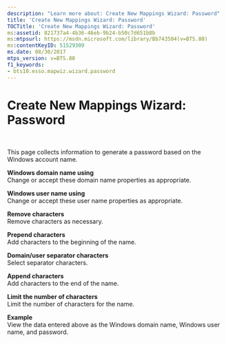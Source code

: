 ```yaml
---
description: "Learn more about: Create New Mappings Wizard: Password"
title: 'Create New Mappings Wizard: Password'
TOCTitle: 'Create New Mappings Wizard: Password'
ms:assetid: 821737a4-4b36-46eb-9b24-b50c7d651b8b
ms:mtpsurl: https://msdn.microsoft.com/library/Bb743504(v=BTS.80)
ms:contentKeyID: 51529309
ms.date: 08/30/2017
mtps_version: v=BTS.80
f1_keywords:
- bts10.esso.mapwiz.wizard.password
---
```


# Create New Mappings Wizard: Password

 

This page collects information to generate a password based on the Windows account name.

**Windows domain name using**  
Change or accept these domain name properties as appropriate.

**Windows user name using**  
Change or accept these user name properties as appropriate.

**Remove characters**  
Remove characters as necessary.

**Prepend characters**  
Add characters to the beginning of the name.

**Domain/user separator characters**  
Select separator characters.

**Append characters**  
Add characters to the end of the name.

**Limit the number of characters**  
Limit the number of characters for the name.

**Example**  
View the data entered above as the Windows domain name, Windows user name, and password.

